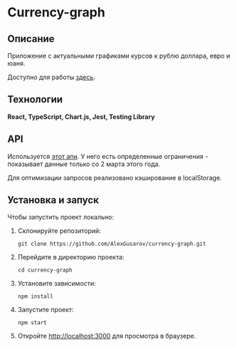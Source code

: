 # Currency-graph

## Описание
Приложение с актуальными графиками курсов к рублю доллара, евро и юаня. 

Доступно для работы [здесь](https://c-graph.netlify.app/).

## Технологии
**React, TypeScript, Chart.js, Jest, Testing Library**

## API
Используется [этот апи](https://github.com/fawazahmed0/exchange-api). У него есть определенные ограничения - показывает данные только со 2 марта этого года. 

Для оптимизации запросов реализовано кэширование в localStorage. 

## Установка и запуск
Чтобы запустить проект локально:

1. Склонируйте репозиторий:

   ```
   git clone https://github.com/AlexGusarov/currency-graph.git
   ```
2. Перейдите в директорию проекта:

   ```
   cd currency-graph
   ```
3. Установите зависимости:

   ```
   npm install
   ```
4. Запустите проект:

   ```
   npm start
   ```
5. Откройте [http://localhost:3000](http://localhost:3000) для просмотра в браузере.



